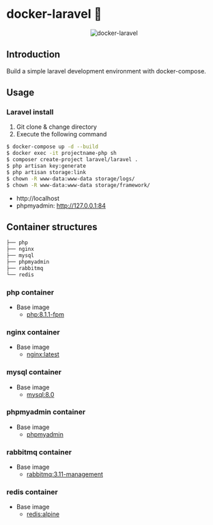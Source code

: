 # docker-laravel 🐳

<p align="center">
    <img src="https://user-images.githubusercontent.com/35098175/145682384-0f531ede-96e0-44c3-a35e-32494bd9af42.png" alt="docker-laravel">
</p>

## Introduction

Build a simple laravel development environment with docker-compose.

## Usage

### Laravel install

1. Git clone & change directory
2. Execute the following command

```bash
$ docker-compose up -d --build
$ docker exec -it projectname-php sh 
$ composer create-project laravel/laravel .
$ php artisan key:generate
$ php artisan storage:link
$ chown -R www-data:www-data storage/logs/
$ chown -R www-data:www-data storage/framework/

```

- http://localhost
- phpmyadmin:  http://127.0.0.1:84
## Container structures

```bash
├── php
├── nginx
├── mysql
├── phpmyadmin
├── rabbitmq
└── redis
```

### php container

- Base image
    - [php:8.1.1-fpm](https://hub.docker.com/_/php)

### nginx container

- Base image
    - [nginx:latest](https://hub.docker.com/_/nginx)

### mysql container

- Base image
    - [mysql:8.0](https://hub.docker.com/_/mysql)

### phpmyadmin container

- Base image
    - [phpmyadmin](https://hub.docker.com/r/phpmyadmin/phpmyadmin)

### rabbitmq container

- Base image
    - [rabbitmq:3.11-management](https://hub.docker.com/_/rabbitmq)
    

### redis container

- Base image
  - [redis:alpine](https://hub.docker.com/_/redis)


